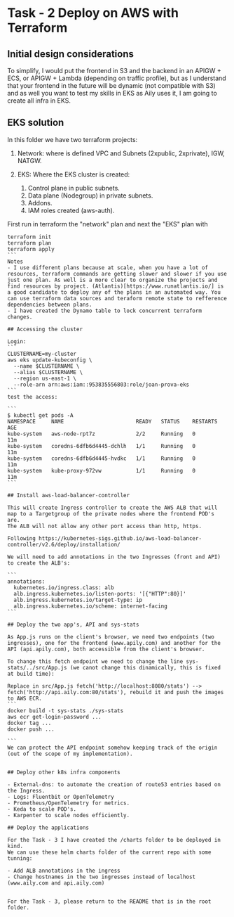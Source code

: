 # Task - 2 Deploy on AWS with Terraform

## Initial design considerations

To simplify, I would put the frontend in S3 and the backend in an APIGW + ECS, or APIGW + Lambda (depending on traffic profile), but as I understand that your frontend in the future will be dynamic (not compatible with S3) and as well you want to test my skills in EKS as Aily uses it, I am going to create all infra in EKS.

## EKS solution

In this folder we have two terraform projects:

1. Network: where is defined VPC and Subnets (2xpublic, 2xprivate), IGW, NATGW.

2. EKS: Where the EKS cluster is created:
    1. Control plane in public subnets.
    2. Data plane (Nodegroup) in private subnets.
    3. Addons.
    4. IAM roles created (aws-auth).

First run in terraform the "network" plan and next the "EKS" plan with
````
terraform init
terraform plan
terraform apply
```
Notes
- I use different plans because at scale, when you have a lot of resources, terraform commands are getting slower and slower if you use just one plan. As well is a more clear to organize the projects and find resources by project. (Atlantis)[https://www.runatlantis.io/] is a good candidate to deploy any of the plans in an automated way. You can use terraform data sources and teraform remote state to refference dependencies between plans.
- I have created the Dynamo table to lock concurrent terraform changes.

## Accessing the cluster

Login:
```
CLUSTERNAME=my-cluster
aws eks update-kubeconfig \
  --name $CLUSTERNAME \
  --alias $CLUSTERNAME \
  --region us-east-1 \
  --role-arn arn:aws:iam::953835556803:role/joan-prova-eks
```
test the access:

```
$ kubectl get pods -A
NAMESPACE     NAME                       READY   STATUS    RESTARTS   AGE
kube-system   aws-node-rpt7z             2/2     Running   0          11m
kube-system   coredns-6dfb6d4445-dchlh   1/1     Running   0          11m
kube-system   coredns-6dfb6d4445-hvdkc   1/1     Running   0          11m
kube-system   kube-proxy-972vw           1/1     Running   0          11m
```

## Install aws-load-balancer-controller

This will create Ingress controller to create the AWS ALB that will map to a Targetgroup of the private nodes where the frontend POD's are.
The ALB will not allow any other port access than http, https.

Following https://kubernetes-sigs.github.io/aws-load-balancer-controller/v2.6/deploy/installation/

We will need to add annotations in the two Ingresses (front and API) to create the ALB's:

```
annotations:
  kubernetes.io/ingress.class: alb
  alb.ingress.kubernetes.io/listen-ports: '[{"HTTP":80}]'
  alb.ingress.kubernetes.io/target-type: ip
  alb.ingress.kubernetes.io/scheme: internet-facing
```

## Deploy the two app's, API and sys-stats

As App.js runs on the client's browser, we need two endpoints (two ingresses), one for the frontend (www.apily.com) and another for the API (api.apily.com), both accessible from the client's browser. 

To change this fetch endpoint we need to change the line sys-stats/../src/App.js (we canot change this dinamically, this is fixed at build time):

Replace in src/App.js fetch('http://localhost:8080/stats') --> fetch('http://api.aily.com:80/stats'), rebuild it and push the images to AWS ECR.
```
docker build -t sys-stats ./sys-stats
aws ecr get-login-password ...
docker tag ...
docker push ...

```
We can protect the API endpoint somehow keeping track of the origin (out of the scope of my implementation).


## Deploy other k8s infra components

- External-dns: to automate the creation of route53 entries based on the Ingress.
- Logs: Fluentbit or OpenTelemetry
- Prometheus/OpenTelemetry for metrics.
- Keda to scale POD's.
- Karpenter to scale nodes efficiently.

## Deploy the applications

For the Task - 3 I have created the /charts folder to be deployed in kind.
We can use these helm charts folder of the current repo with some tunning:

- Add ALB annotations in the ingress
- Change hostnames in the two ingresses instead of localhost (www.aily.com and api.aily.com)


For the Task - 3, please return to the README that is in the root folder.